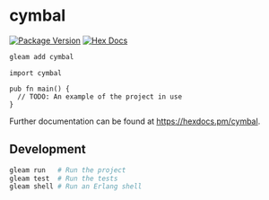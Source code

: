 # cymbal

[![Package Version](https://img.shields.io/hexpm/v/cymbal)](https://hex.pm/packages/cymbal)
[![Hex Docs](https://img.shields.io/badge/hex-docs-ffaff3)](https://hexdocs.pm/cymbal/)

```sh
gleam add cymbal
```
```gleam
import cymbal

pub fn main() {
  // TODO: An example of the project in use
}
```

Further documentation can be found at <https://hexdocs.pm/cymbal>.

## Development

```sh
gleam run   # Run the project
gleam test  # Run the tests
gleam shell # Run an Erlang shell
```

